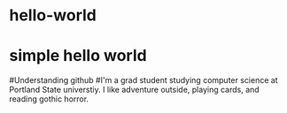# hello-world
# simple hello world

#Understanding github
#I'm a grad student studying computer science at Portland State universtiy. I like adventure outside, playing cards, and reading gothic horror. 
